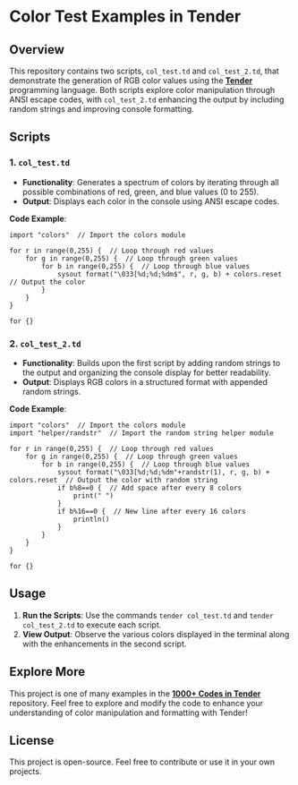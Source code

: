 # Color Test Examples in Tender

## Overview

This repository contains two scripts, `col_test.td` and `col_test_2.td`, that demonstrate the generation of RGB color values using the [**Tender**](https://github.com/2dprototype/tender-free) programming language. Both scripts explore color manipulation through ANSI escape codes, with `col_test_2.td` enhancing the output by including random strings and improving console formatting.

## Scripts

### 1. `col_test.td`

- **Functionality**: Generates a spectrum of colors by iterating through all possible combinations of red, green, and blue values (0 to 255).
- **Output**: Displays each color in the console using ANSI escape codes.

**Code Example**:

```tender
import "colors"  // Import the colors module

for r in range(0,255) {  // Loop through red values
	for g in range(0,255) {  // Loop through green values
		for b in range(0,255) {  // Loop through blue values	
			sysout format("\033[%d;%d;%dm$", r, g, b) + colors.reset  // Output the color
		}
	}
}

for {}
```

### 2. `col_test_2.td`

- **Functionality**: Builds upon the first script by adding random strings to the output and organizing the console display for better readability.
- **Output**: Displays RGB colors in a structured format with appended random strings.

**Code Example**:

```tender
import "colors"  // Import the colors module
import "helper/randstr"  // Import the random string helper module

for r in range(0,255) {  // Loop through red values
	for g in range(0,255) {  // Loop through green values
		for b in range(0,255) {  // Loop through blue values	
			sysout format("\033[%d;%d;%dm"+randstr(1), r, g, b) + colors.reset  // Output the color with random string
			if b%8==0 {  // Add space after every 8 colors
				print(" ")
			}
			if b%16==0 {  // New line after every 16 colors
				println()
			}	
		}
	}
}

for {}
```

## Usage

1. **Run the Scripts**: Use the commands `tender col_test.td` and `tender col_test_2.td` to execute each script.
2. **View Output**: Observe the various colors displayed in the terminal along with the enhancements in the second script.

## Explore More

This project is one of many examples in the [**1000+ Codes in Tender**](https://github.com/2dprototype/tender-free) repository. Feel free to explore and modify the code to enhance your understanding of color manipulation and formatting with Tender!

## License

This project is open-source. Feel free to contribute or use it in your own projects.
